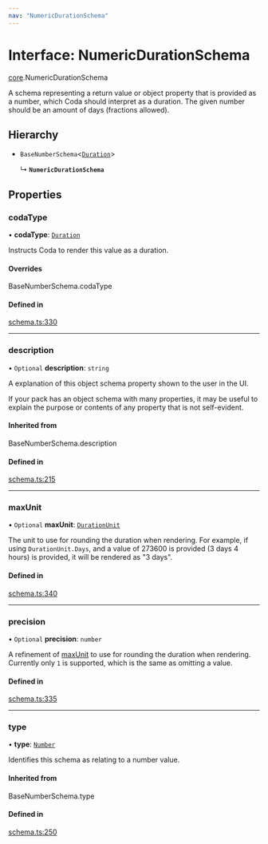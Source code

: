 ```yaml
---
nav: "NumericDurationSchema"
---
```

# Interface: NumericDurationSchema

[core](../modules/core.md).NumericDurationSchema

A schema representing a return value or object property that is provided as a number,
which Coda should interpret as a duration. The given number should be an amount of days
(fractions allowed).

## Hierarchy

- `BaseNumberSchema`<[`Duration`](../enums/core.ValueHintType.md#duration)\>

  ↳ **`NumericDurationSchema`**

## Properties

### codaType

• **codaType**: [`Duration`](../enums/core.ValueHintType.md#duration)

Instructs Coda to render this value as a duration.

#### Overrides

BaseNumberSchema.codaType

#### Defined in

[schema.ts:330](https://github.com/coda/packs-sdk/blob/main/schema.ts#L330)

___

### description

• `Optional` **description**: `string`

A explanation of this object schema property shown to the user in the UI.

If your pack has an object schema with many properties, it may be useful to
explain the purpose or contents of any property that is not self-evident.

#### Inherited from

BaseNumberSchema.description

#### Defined in

[schema.ts:215](https://github.com/coda/packs-sdk/blob/main/schema.ts#L215)

___

### maxUnit

• `Optional` **maxUnit**: [`DurationUnit`](../enums/core.DurationUnit.md)

The unit to use for rounding the duration when rendering. For example, if using `DurationUnit.Days`,
and a value of 273600 is provided (3 days 4 hours) is provided, it will be rendered as "3 days".

#### Defined in

[schema.ts:340](https://github.com/coda/packs-sdk/blob/main/schema.ts#L340)

___

### precision

• `Optional` **precision**: `number`

A refinement of [maxUnit](core.DurationSchema.md#maxunit) to use for rounding the duration when rendering.
Currently only `1` is supported, which is the same as omitting a value.

#### Defined in

[schema.ts:335](https://github.com/coda/packs-sdk/blob/main/schema.ts#L335)

___

### type

• **type**: [`Number`](../enums/core.ValueType.md#number)

Identifies this schema as relating to a number value.

#### Inherited from

BaseNumberSchema.type

#### Defined in

[schema.ts:250](https://github.com/coda/packs-sdk/blob/main/schema.ts#L250)
